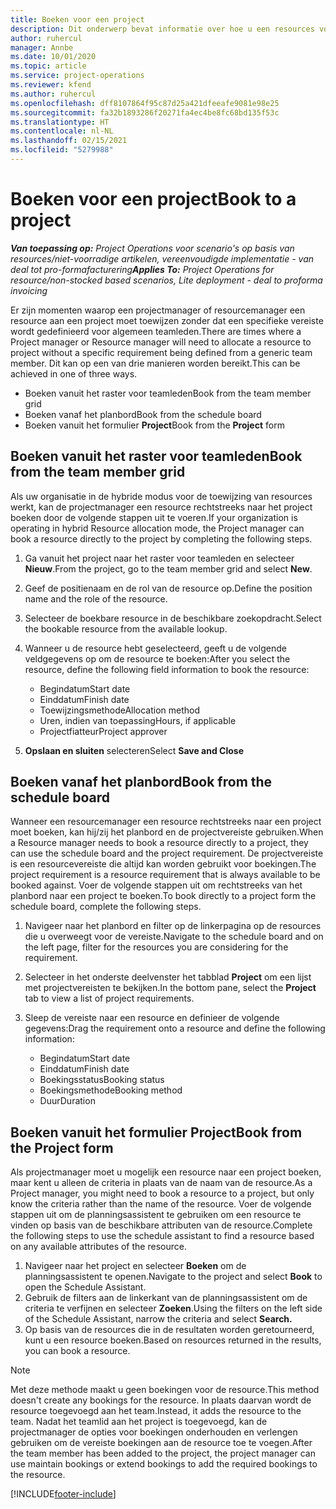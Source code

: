 ```yaml
---
title: Boeken voor een project
description: Dit onderwerp bevat informatie over hoe u een resources voor een project boekt.
author: ruhercul
manager: Annbe
ms.date: 10/01/2020
ms.topic: article
ms.service: project-operations
ms.reviewer: kfend
ms.author: ruhercul
ms.openlocfilehash: dff8107864f95c87d25a421dfeeafe9081e98e25
ms.sourcegitcommit: fa32b1893286f20271fa4ec4be8fc68bd135f53c
ms.translationtype: HT
ms.contentlocale: nl-NL
ms.lasthandoff: 02/15/2021
ms.locfileid: "5279988"
---
```

# <a name="book-to-a-project"></a><span data-ttu-id="780d9-103">Boeken voor een project</span><span class="sxs-lookup"><span data-stu-id="780d9-103">Book to a project</span></span>

<span data-ttu-id="780d9-104">_**Van toepassing op:** Project Operations voor scenario's op basis van resources/niet-voorradige artikelen, vereenvoudigde implementatie - van deal tot pro-formafacturering_</span><span class="sxs-lookup"><span data-stu-id="780d9-104">_**Applies To:** Project Operations for resource/non-stocked based scenarios, Lite deployment - deal to proforma invoicing_</span></span>

<span data-ttu-id="780d9-105">Er zijn momenten waarop een projectmanager of resourcemanager een resource aan een project moet toewijzen zonder dat een specifieke vereiste wordt gedefinieerd voor algemeen teamleden.</span><span class="sxs-lookup"><span data-stu-id="780d9-105">There are times where a Project manager or Resource manager will need to allocate a resource to project without a specific requirement being defined from a generic team member.</span></span> <span data-ttu-id="780d9-106">Dit kan op een van drie manieren worden bereikt.</span><span class="sxs-lookup"><span data-stu-id="780d9-106">This can be achieved in one of three ways.</span></span>

- <span data-ttu-id="780d9-107">Boeken vanuit het raster voor teamleden</span><span class="sxs-lookup"><span data-stu-id="780d9-107">Book from the team member grid</span></span>
- <span data-ttu-id="780d9-108">Boeken vanaf het planbord</span><span class="sxs-lookup"><span data-stu-id="780d9-108">Book from the schedule board</span></span>
- <span data-ttu-id="780d9-109">Boeken vanuit het formulier **Project**</span><span class="sxs-lookup"><span data-stu-id="780d9-109">Book from the **Project** form</span></span>

## <a name="book-from-the-team-member-grid"></a><span data-ttu-id="780d9-110">Boeken vanuit het raster voor teamleden</span><span class="sxs-lookup"><span data-stu-id="780d9-110">Book from the team member grid</span></span>

<span data-ttu-id="780d9-111">Als uw organisatie in de hybride modus voor de toewijzing van resources werkt, kan de projectmanager een resource rechtstreeks naar het project boeken door de volgende stappen uit te voeren.</span><span class="sxs-lookup"><span data-stu-id="780d9-111">If your organization is operating in hybrid Resource allocation mode, the Project manager can book a resource directly to the project by completing the following steps.</span></span>

1. <span data-ttu-id="780d9-112">Ga vanuit het project naar het raster voor teamleden en selecteer **Nieuw**.</span><span class="sxs-lookup"><span data-stu-id="780d9-112">From the project, go to the team member grid and select **New**.</span></span>
2. <span data-ttu-id="780d9-113">Geef de positienaam en de rol van de resource op.</span><span class="sxs-lookup"><span data-stu-id="780d9-113">Define the position name and the role of the resource.</span></span>
3. <span data-ttu-id="780d9-114">Selecteer de boekbare resource in de beschikbare zoekopdracht.</span><span class="sxs-lookup"><span data-stu-id="780d9-114">Select the bookable resource from the available lookup.</span></span>
4. <span data-ttu-id="780d9-115">Wanneer u de resource hebt geselecteerd, geeft u de volgende veldgegevens op om de resource te boeken:</span><span class="sxs-lookup"><span data-stu-id="780d9-115">After you select the resource, define the following field information to book the resource:</span></span>

    - <span data-ttu-id="780d9-116">Begindatum</span><span class="sxs-lookup"><span data-stu-id="780d9-116">Start date</span></span>
    - <span data-ttu-id="780d9-117">Einddatum</span><span class="sxs-lookup"><span data-stu-id="780d9-117">Finish date</span></span>
    - <span data-ttu-id="780d9-118">Toewijzingsmethode</span><span class="sxs-lookup"><span data-stu-id="780d9-118">Allocation method</span></span>
    - <span data-ttu-id="780d9-119">Uren, indien van toepassing</span><span class="sxs-lookup"><span data-stu-id="780d9-119">Hours, if applicable</span></span>
    - <span data-ttu-id="780d9-120">Projectfiatteur</span><span class="sxs-lookup"><span data-stu-id="780d9-120">Project approver</span></span>

6. <span data-ttu-id="780d9-121">**Opslaan en sluiten** selecteren</span><span class="sxs-lookup"><span data-stu-id="780d9-121">Select **Save and Close**</span></span>

## <a name="book-from-the-schedule-board"></a><span data-ttu-id="780d9-122">Boeken vanaf het planbord</span><span class="sxs-lookup"><span data-stu-id="780d9-122">Book from the schedule board</span></span>

<span data-ttu-id="780d9-123">Wanneer een resourcemanager een resource rechtstreeks naar een project moet boeken, kan hij/zij het planbord en de projectvereiste gebruiken.</span><span class="sxs-lookup"><span data-stu-id="780d9-123">When a Resource manager needs to book a resource directly to a project, they can use the schedule board and the project requirement.</span></span> <span data-ttu-id="780d9-124">De projectvereiste is een resourcevereiste die altijd kan worden gebruikt voor boekingen.</span><span class="sxs-lookup"><span data-stu-id="780d9-124">The project requirement is a resource requirement that is always available to be booked against.</span></span> <span data-ttu-id="780d9-125">Voer de volgende stappen uit om rechtstreeks van het planbord naar een project te boeken.</span><span class="sxs-lookup"><span data-stu-id="780d9-125">To book directly to a project form the schedule board, complete the following steps.</span></span>

1. <span data-ttu-id="780d9-126">Navigeer naar het planbord en filter op de linkerpagina op de resources die u overweegt voor de vereiste.</span><span class="sxs-lookup"><span data-stu-id="780d9-126">Navigate to the schedule board and on the left page, filter for the resources you are considering for the requirement.</span></span>
2. <span data-ttu-id="780d9-127">Selecteer in het onderste deelvenster het tabblad **Project** om een lijst met projectvereisten te bekijken.</span><span class="sxs-lookup"><span data-stu-id="780d9-127">In the bottom pane, select the **Project** tab to view a list of project requirements.</span></span>
3. <span data-ttu-id="780d9-128">Sleep de vereiste naar een resource en definieer de volgende gegevens:</span><span class="sxs-lookup"><span data-stu-id="780d9-128">Drag the requirement onto a resource and define the following information:</span></span>

    - <span data-ttu-id="780d9-129">Begindatum</span><span class="sxs-lookup"><span data-stu-id="780d9-129">Start date</span></span>
    - <span data-ttu-id="780d9-130">Einddatum</span><span class="sxs-lookup"><span data-stu-id="780d9-130">Finish date</span></span>
    - <span data-ttu-id="780d9-131">Boekingsstatus</span><span class="sxs-lookup"><span data-stu-id="780d9-131">Booking status</span></span>
    - <span data-ttu-id="780d9-132">Boekingsmethode</span><span class="sxs-lookup"><span data-stu-id="780d9-132">Booking method</span></span>
    - <span data-ttu-id="780d9-133">Duur</span><span class="sxs-lookup"><span data-stu-id="780d9-133">Duration</span></span>

## <a name="book-from-the-project-form"></a><span data-ttu-id="780d9-134">Boeken vanuit het formulier Project</span><span class="sxs-lookup"><span data-stu-id="780d9-134">Book from the Project form</span></span>

<span data-ttu-id="780d9-135">Als projectmanager moet u mogelijk een resource naar een project boeken, maar kent u alleen de criteria in plaats van de naam van de resource.</span><span class="sxs-lookup"><span data-stu-id="780d9-135">As a Project manager, you might need to book a resource to a project, but only know the criteria rather than the name of the resource.</span></span> <span data-ttu-id="780d9-136">Voer de volgende stappen uit om de planningsassistent te gebruiken om een resource te vinden op basis van de beschikbare attributen van de resource.</span><span class="sxs-lookup"><span data-stu-id="780d9-136">Complete the following steps to use the schedule assistant to find a resource based on any available attributes of the resource.</span></span> 

1. <span data-ttu-id="780d9-137">Navigeer naar het project en selecteer **Boeken** om de planningsassistent te openen.</span><span class="sxs-lookup"><span data-stu-id="780d9-137">Navigate to the project and select **Book** to open the Schedule Assistant.</span></span>
2. <span data-ttu-id="780d9-138">Gebruik de filters aan de linkerkant van de planningsassistent om de criteria te verfijnen en selecteer **Zoeken**.</span><span class="sxs-lookup"><span data-stu-id="780d9-138">Using the filters on the left side of the Schedule Assistant, narrow the criteria and select **Search.**</span></span>
3. <span data-ttu-id="780d9-139">Op basis van de resources die in de resultaten worden geretourneerd, kunt u een resource boeken.</span><span class="sxs-lookup"><span data-stu-id="780d9-139">Based on resources returned in the results, you can book a resource.</span></span>

> [!NOTE]
> <span data-ttu-id="780d9-140">Met deze methode maakt u geen boekingen voor de resource.</span><span class="sxs-lookup"><span data-stu-id="780d9-140">This method doesn't create any bookings for the resource.</span></span> <span data-ttu-id="780d9-141">In plaats daarvan wordt de resource toegevoegd aan het team.</span><span class="sxs-lookup"><span data-stu-id="780d9-141">Instead, it adds the resource to the team.</span></span> <span data-ttu-id="780d9-142">Nadat het teamlid aan het project is toegevoegd, kan de projectmanager de opties voor boekingen onderhouden en verlengen gebruiken om de vereiste boekingen aan de resource toe te voegen.</span><span class="sxs-lookup"><span data-stu-id="780d9-142">After the team member has been added to the project, the project manager can use maintain bookings or extend bookings to add the required bookings to the resource.</span></span>


[!INCLUDE[footer-include](../includes/footer-banner.md)]